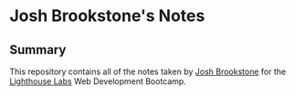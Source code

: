 # Josh Brookstone's Notes

## Summary 

This repository contains all of the notes taken by [Josh Brookstone](https://github.com/joshbrookstone) for the [Lighthouse Labs](https://www.lighthouselabs.ca/) Web Development Bootcamp.